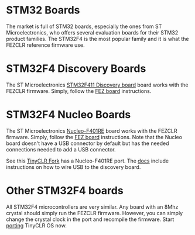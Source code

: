 # STM32 Boards
The market is full of STM32 boards, especially the ones from ST Microelectronics, who offers several evaluation boards for their STM32 product families. The STM32F4 is the most popular family and it is what the FEZCLR reference firmware use.

# STM32F4 Discovery Boards
The ST Microelectronics [STM32F411 Discovery board](http://www.st.com/en/evaluation-tools/32f411ediscovery.html) board works with the FEZCLR firmware. Simply, follow the [FEZ board](fez.md) instructions.

# STM32F4 Nucleo Boards
The ST Microelectronics [Nucleo-F401RE](http://www.st.com/en/evaluation-tools/nucleo-f401re.html) board works with the FEZCLR firmware. Simply, follow the [FEZ board](fez.md) instructions.
Note that the Nucleo board doesn't have a USB connector by default but has the needed connections needed to add a USB connector.

See this [TinyCLR Fork](https://github.com/valoni/TinyCLR-Ports/tree/master/Devices/NUCLEO411RET6) has a Nucleo-F401RE port. The [docs](https://github.com/valoni/TinyCLR-Ports/tree/master/Devices/NUCLEO411RET6/Helps/doc) include instructions on how to wire USB to the discovery board.

# Other STM32F4 boards
All STM32F4 microcontrollers are very similar. Any board with an 8Mhz crystal should simply run the FEZCLR firmware. However, you can simply change the crystal clock in the port and recompile the firmware. Start [porting](../porting/intro.md) TinyCLR OS now.

